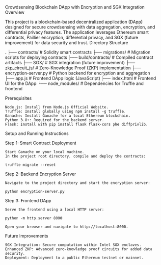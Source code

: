 Crowdsensing Blockchain DApp with Encryption and SGX Integration
Overview

This project is a blockchain-based decentralized application (DApp) designed for secure crowdsensing with data aggregation, encryption, and differential privacy features. The application leverages Ethereum smart contracts, Paillier encryption, differential privacy, and SGX (future improvement) for data security and trust.
Directory Structure

.
├── contracts/                  # Solidity smart contracts
├── migrations/                 # Migration scripts for deploying contracts
├── build/contracts/            # Compiled contract artifacts
├── SGX/                        # SGX integration (future improvement)
├── zkp_circuit_js/             # Zero-Knowledge Proof (ZKP) implementation
├── encryption-server.py        # Python backend for encryption and aggregation
├── app.js                      # Frontend DApp logic (JavaScript)
├── index.html                  # Frontend UI for the DApp
└── node_modules/               # Dependencies for Truffle and frontend

Prerequisites

    Node.js: Install from Node.js Official Website.
    Truffle: Install globally using npm install -g truffle.
    Ganache: Install Ganache for a local Ethereum blockchain.
    Python 3.8+: Required for the backend server.
    Flask: Install with pip install flask flask-cors phe diffprivlib.

Setup and Running Instructions

Step 1: Smart Contract Deployment

    Start Ganache on your local machine.
    In the project root directory, compile and deploy the contracts:

    truffle migrate --reset

Step 2: Backend Encryption Server

    Navigate to the project directory and start the encryption server:

    python encryption-server.py

Step 3: Frontend DApp

    Serve the frontend using a local HTTP server:

    python -m http.server 8000

    Open your browser and navigate to http://localhost:8000.


Future Improvements

    SGX Integration: Secure computation within Intel SGX enclaves.
    Enhanced ZKP: Advanced zero-knowledge proof circuits for added data security.
    Deployment: Deployment to a public Ethereum testnet or mainnet.